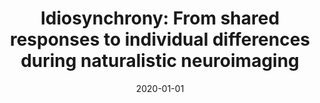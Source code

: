 ---
title: "Idiosynchrony: From shared responses to individual differences during naturalistic neuroimaging"
date: 2020-01-01
authors_string: Emily Finn, Enrico Glerean, Arman Khojandi, Dylan Nielson, Peter Molfese, Daniel Handwerker, Peter Bandettini
authors:
   - Emily Finn
   - Enrico Glerean
   - Arman Khojandi
   - Dylan Nielson
   - Peter Molfese
   - Daniel Handwerker
   - Peter Bandettini
author_ids:
   - emily_finn
   - arman_khojandi
   - peter_molfese
   - daniel_handwerker
   - peter_bandettini
journal: 'NeuroImage'
volume: 215
issue: 
pages: 116828
book_title: ''
publisher: 'Elsevier BV'
abstract: ""
project_id: 
paper_url: 
doi: 10.1016/j.neuroimage.2020.116828
data_loc: ''
code_loc: 'https://github.com/esfinn/intersubj_rsa'
file: '/assets/publications//assets/publications/'
file_name: '/assets/publications/'
type: journal_article
pub_str: ' (2020) NeuroImage 215: 116828'
layout: publication 
---